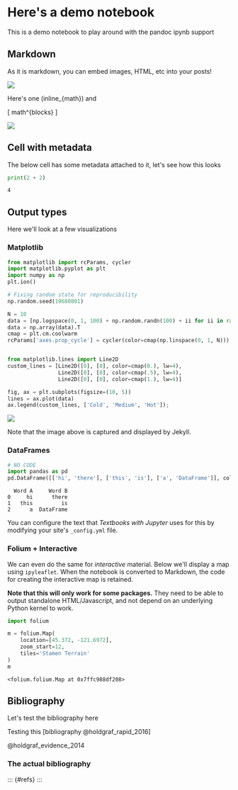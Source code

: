 <div class="cell markdown">

# Here's a demo notebook

This is a demo notebook to play around with the pandoc ipynb support

## Markdown

As it is markdown, you can embed images, HTML, etc into your posts\!

![](outputs/images/ca17e56d65946db885db7f8f50a9605a6a94e6a7.jpg)

Here's one \(inline_{math}\) and

\[
math^{blocks}
\]

<img src="https://upload.wikimedia.org/wikipedia/commons/5/54/Do_i_look_funny_or_something.jpg" />

</div>

<div class="cell markdown" data-tags="[&quot;heresatag&quot;]">

## Cell with metadata

The below cell has some metadata attached to it, let's see how this
looks

</div>

<div class="cell code" data-execution_count="1" data-slideshow="{&quot;slide_type&quot;:&quot;subslide&quot;}" data-tags="[&quot;mytag&quot;,&quot;parameters&quot;]">

``` python
print(2 + 2)
```

<div class="output stream stdout">

``` 
4
```

</div>

</div>

<div class="cell markdown">

## Output types

Here we'll look at a few visualizations

### Matplotlib

</div>

<div class="cell code" data-execution_count="1">

``` python
from matplotlib import rcParams, cycler
import matplotlib.pyplot as plt
import numpy as np
plt.ion()
```

</div>

<div class="cell code" data-execution_count="2">

``` python
# Fixing random state for reproducibility
np.random.seed(19680801)

N = 10
data = [np.logspace(0, 1, 100) + np.random.randn(100) + ii for ii in range(N)]
data = np.array(data).T
cmap = plt.cm.coolwarm
rcParams['axes.prop_cycle'] = cycler(color=cmap(np.linspace(0, 1, N)))


from matplotlib.lines import Line2D
custom_lines = [Line2D([0], [0], color=cmap(0.), lw=4),
                Line2D([0], [0], color=cmap(.5), lw=4),
                Line2D([0], [0], color=cmap(1.), lw=4)]

fig, ax = plt.subplots(figsize=(10, 5))
lines = ax.plot(data)
ax.legend(custom_lines, ['Cold', 'Medium', 'Hot']);
```

<div class="output display_data">

![](outputs/images/a496114900d817d66af2a753c7edf742138585af.png)

</div>

</div>

<div class="cell markdown">

Note that the image above is captured and displayed by Jekyll.

</div>

<div class="cell markdown">

### DataFrames

</div>

<div class="cell code" data-execution_count="5">

``` python
# NO CODE
import pandas as pd
pd.DataFrame([['hi', 'there'], ['this', 'is'], ['a', 'DataFrame']], columns=['Word A', 'Word B'])
```

<div class="output execute_result" data-execution_count="5">

``` 
  Word A     Word B
0     hi      there
1   this         is
2      a  DataFrame
```

</div>

</div>

<div class="cell markdown">

You can configure the text that *Textbooks with Jupyter* uses for this
by modifying your site's `_config.yml` file.

</div>

<div class="cell markdown">

### Folium + Interactive

We can even do the same for *interactive* material. Below we'll display
a map using `ipyleaflet`. When the notebook is converted to Markdown,
the code for creating the interactive map is retained.

**Note that this will only work for some packages.** They need to be
able to output standalone HTML/Javascript, and not depend on an
underlying Python kernel to work.

</div>

<div class="cell code" data-execution_count="1">

``` python
import folium
```

</div>

<div class="cell code" data-execution_count="3">

``` python
m = folium.Map(
    location=[45.372, -121.6972],
    zoom_start=12,
    tiles='Stamen Terrain'
)
m
```

<div class="output execute_result" data-execution_count="3">

    <folium.folium.Map at 0x7ffc988df208>

</div>

</div>

<div class="cell markdown">

## Bibliography

Let's test the bibliography here

Testing this \[bibliography @holdgraf\_rapid\_2016\]

@holdgraf\_evidence\_2014

</div>

<div class="cell markdown">

### The actual bibliography

::: {\#refs} :::

</div>
